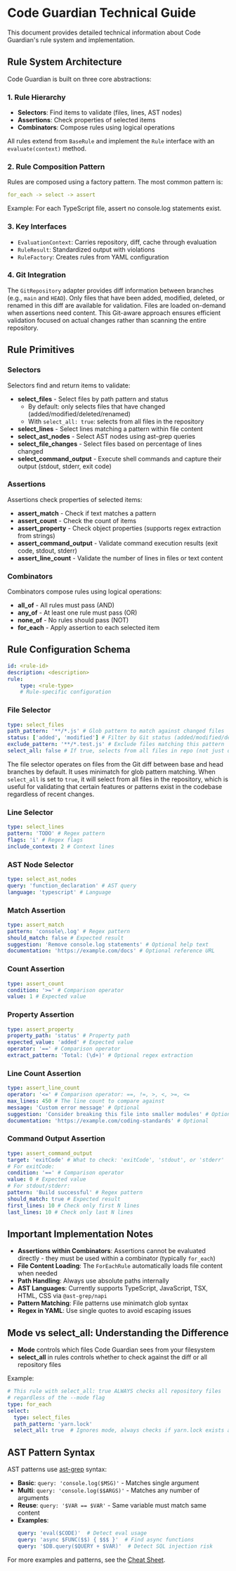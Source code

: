 # Code Guardian Technical Guide

This document provides detailed technical information about Code Guardian's rule system and implementation.

## Rule System Architecture

Code Guardian is built on three core abstractions:

### 1. Rule Hierarchy

- **Selectors**: Find items to validate (files, lines, AST nodes)
- **Assertions**: Check properties of selected items
- **Combinators**: Compose rules using logical operations

All rules extend from `BaseRule` and implement the `Rule` interface with an `evaluate(context)` method.

### 2. Rule Composition Pattern

Rules are composed using a factory pattern. The most common pattern is:

```yaml
for_each -> select -> assert
```

Example: For each TypeScript file, assert no console.log statements exist.

### 3. Key Interfaces

- `EvaluationContext`: Carries repository, diff, cache through evaluation
- `RuleResult`: Standardized output with violations
- `RuleFactory`: Creates rules from YAML configuration

### 4. Git Integration

The `GitRepository` adapter provides diff information between branches (e.g., `main` and `HEAD`). Only files that have been added, modified, deleted, or renamed in this diff are available for validation. Files are loaded on-demand when assertions need content. This Git-aware approach ensures efficient validation focused on actual changes rather than scanning the entire repository.

## Rule Primitives

### Selectors

Selectors find and return items to validate:

- **select_files** - Select files by path pattern and status
  - By default: only selects files that have changed (added/modified/deleted/renamed)
  - With `select_all: true`: selects from all files in the repository
- **select_lines** - Select lines matching a pattern within file content
- **select_ast_nodes** - Select AST nodes using ast-grep queries
- **select_file_changes** - Select files based on percentage of lines changed
- **select_command_output** - Execute shell commands and capture their output (stdout, stderr, exit code)

### Assertions

Assertions check properties of selected items:

- **assert_match** - Check if text matches a pattern
- **assert_count** - Check the count of items
- **assert_property** - Check object properties (supports regex extraction from strings)
- **assert_command_output** - Validate command execution results (exit code, stdout, stderr)
- **assert_line_count** - Validate the number of lines in files or text content

### Combinators

Combinators compose rules using logical operations:

- **all_of** - All rules must pass (AND)
- **any_of** - At least one rule must pass (OR)
- **none_of** - No rules should pass (NOT)
- **for_each** - Apply assertion to each selected item

## Rule Configuration Schema

```yaml
id: <rule-id>
description: <description>
rule:
    type: <rule-type>
    # Rule-specific configuration
```

### File Selector

```yaml
type: select_files
path_pattern: '**/*.js' # Glob pattern to match against changed files
status: ['added', 'modified'] # Filter by Git status (added/modified/deleted/renamed)
exclude_pattern: '**/*.test.js' # Exclude files matching this pattern
select_all: false # If true, selects from all files in repo (not just diff)
```

The file selector operates on files from the Git diff between base and head branches by default. It uses minimatch for glob pattern matching. When `select_all` is set to `true`, it will select from all files in the repository, which is useful for validating that certain features or patterns exist in the codebase regardless of recent changes.

### Line Selector

```yaml
type: select_lines
pattern: 'TODO' # Regex pattern
flags: 'i' # Regex flags
include_context: 2 # Context lines
```

### AST Node Selector

```yaml
type: select_ast_nodes
query: 'function_declaration' # AST query
language: 'typescript' # Language
```

### Match Assertion

```yaml
type: assert_match
pattern: 'console\.log' # Regex pattern
should_match: false # Expected result
suggestion: 'Remove console.log statements' # Optional help text
documentation: 'https://example.com/docs' # Optional reference URL
```

### Count Assertion

```yaml
type: assert_count
condition: '>=' # Comparison operator
value: 1 # Expected value
```

### Property Assertion

```yaml
type: assert_property
property_path: 'status' # Property path
expected_value: 'added' # Expected value
operator: '==' # Comparison operator
extract_pattern: 'Total: (\d+)' # Optional regex extraction
```

### Line Count Assertion

```yaml
type: assert_line_count
operator: '<=' # Comparison operator: ==, !=, >, <, >=, <=
max_lines: 450 # The line count to compare against
message: 'Custom error message' # Optional
suggestion: 'Consider breaking this file into smaller modules' # Optional
documentation: 'https://example.com/coding-standards' # Optional
```

### Command Output Assertion

```yaml
type: assert_command_output
target: 'exitCode' # What to check: 'exitCode', 'stdout', or 'stderr'
# For exitCode:
condition: '==' # Comparison operator
value: 0 # Expected value
# For stdout/stderr:
pattern: 'Build successful' # Regex pattern
should_match: true # Expected result
first_lines: 10 # Check only first N lines
last_lines: 10 # Check only last N lines
```

## Important Implementation Notes

- **Assertions within Combinators**: Assertions cannot be evaluated directly - they must be used within a combinator (typically `for_each`)
- **File Content Loading**: The `ForEachRule` automatically loads file content when needed
- **Path Handling**: Always use absolute paths internally
- **AST Languages**: Currently supports TypeScript, JavaScript, TSX, HTML, CSS via `@ast-grep/napi`
- **Pattern Matching**: File patterns use minimatch glob syntax
- **Regex in YAML**: Use single quotes to avoid escaping issues

## Mode vs select_all: Understanding the Difference

- **Mode** controls which files Code Guardian sees from your filesystem
- **select_all** in rules controls whether to check against the diff or all repository files

Example:
```yaml
# This rule with select_all: true ALWAYS checks all repository files
# regardless of the --mode flag
type: for_each
select:
  type: select_files
  path_pattern: 'yarn.lock'
  select_all: true  # Ignores mode, always checks if yarn.lock exists anywhere
```

## AST Pattern Syntax

AST patterns use [ast-grep](https://ast-grep.github.io/) syntax:

- **Basic**: `query: 'console.log($MSG)'` - Matches single argument
- **Multi**: `query: 'console.log($$ARGS)'` - Matches any number of arguments  
- **Reuse**: `query: '$VAR == $VAR'` - Same variable must match same content
- **Examples**:
  ```yaml
  query: 'eval($CODE)'  # Detect eval usage
  query: 'async $FUNC($$) { $$$ }'  # Find async functions
  query: '$DB.query($QUERY + $VAR)'  # Detect SQL injection risk
  ```

For more examples and patterns, see the [Cheat Sheet](../Cheat_Sheet.md).